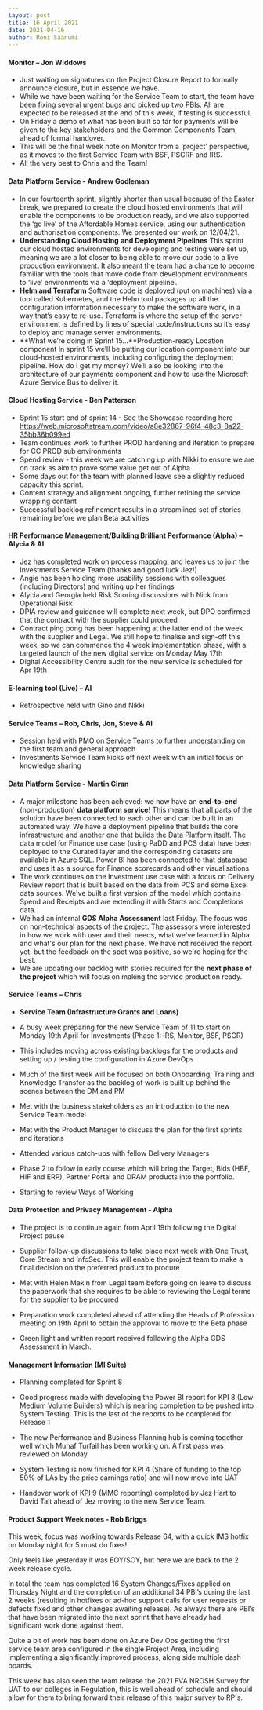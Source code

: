 ```yaml
---
layout: post
title: 16 April 2021
date: 2021-04-16
author: Roni Saanumi
---
```


#### **Monitor – Jon Widdows**

- Just waiting on signatures on the Project Closure Report to formally announce closure, but in essence we have.
- While we have been waiting for the Service Team to start, the team have been fixing several urgent bugs and picked up two PBIs. All are expected to be released at the end of this week, if testing is successful.
- On Friday a demo of what has been built so far for payments will be given to the key stakeholders and the Common Components Team, ahead of formal handover.
- This will be the final week note on Monitor from a ‘project’ perspective, as it moves to the first Service Team with BSF, PSCRF and IRS.
- All the very best to Chris and the Team!


#### **Data Platform Service** - **Andrew Godleman**

- In our fourteenth sprint, slightly shorter than usual because of the Easter break, we prepared to create the cloud hosted environments that will enable the components to be production ready, and we also supported the ‘go live’ of the Affordable Homes service, using our authentication and authorisation components. We presented our work on 12/04/21.
- **Understanding Cloud Hosting** **and Deployment Pipelines** This sprint our cloud hosted environments for developing and testing were set up, meaning we are a lot closer to being able to move our code to a live production environment. It also meant the team had a chance to become familiar with the tools that move code from development environments to ‘live’ environments via a ‘deployment pipeline’.
- **Helm and Terraform** Software code is deployed (put on machines) via a tool called Kubernetes, and the Helm tool packages up all the configuration information necessary to make the software work, in a way that’s easy to re-use. Terraform is where the setup of the server environment is defined by lines of special code/instructions so it’s easy to deploy and manage server environments.
- **What we’re doing in Sprint 15...**Production-ready Location component In sprint 15 we’ll be putting our location component into our cloud-hosted environments, including configuring the deployment pipeline. How do I get my money? We’ll also be looking into the architecture of our payments component and how to use the Microsoft Azure Service Bus to deliver it.


#### **Cloud Hosting Service - Ben Patterson**

- Sprint 15 start end of sprint 14 - See the Showcase recording here - https://web.microsoftstream.com/video/a8e32867-96f4-48c3-8a22-35bb36b099ed
- Team continues work to further PROD hardening and iteration to prepare for CC PROD sub environments
- Spend review - this week we are catching up with Nikki to ensure we are on track as aim to prove some value get out of Alpha
- Some days out for the team with planned leave see a slightly reduced capacity this sprint.
- Content strategy and alignment ongoing, further refining the service wrapping content
- Successful backlog refinement results in a streamlined set of stories remaining before we plan Beta activities


#### **HR Performance Management/Building Brilliant Performance (Alpha) – Alycia & Al**

- Jez has completed work on process mapping, and leaves us to join the Investments Service Team (thanks and good luck Jez!)
- Angie has been holding more usability sessions with colleagues (including Directors) and writing up her findings
- Alycia and Georgia held Risk Scoring discussions with Nick from Operational Risk
- DPIA review and guidance will complete next week, but DPO confirmed that the contract with the supplier could proceed
- Contract ping pong has been happening at the latter end of the week with the supplier and Legal. We still hope to finalise and sign-off this week, so we can commence the 4 week implementation phase, with a targeted launch of the new digital service on Monday May 17th
- Digital Accessibility Centre audit for the new service is scheduled for Apr 19th

#### **E-learning tool (Live) – Al**

- Retrospective held with Gino and Nikki

#### **Service Teams – Rob, Chris, Jon, Steve & Al**

- Session held with PMO on Service Teams to further understanding on the first team and general approach
- Investments Service Team kicks off next week with an initial focus on knowledge sharing


#### **Data Platform Service - Martin Ciran**

- A major milestone has been achieved: we now have an **end-to-end** (non-production) **data platform service**! This means that all parts of the solution have been connected to each other and can be built in an automated way. We have a deployment pipeline that builds the core infrastructure and another one that builds the Data Platform itself. The data model for Finance use case (using PaDD and PCS data) have been deployed to the Curated layer and the corresponding datasets are available in Azure SQL. Power BI has been connected to that database and uses it as a source for Finance scorecards and other visualisations.
- The work continues on the Investment use case with a focus on Delivery Review report that is built based on the data from PCS and some Excel data sources. We've built a first version of the model which contains Spend and Receipts and are extending it with Starts and Completions data.
- We had an internal **GDS Alpha Assessment** last Friday. The focus was on non-technical aspects of the project. The assessors were interested in how we work with user and their needs, what we've learned in Alpha and what's our plan for the next phase. We have not received the report yet, but the feedback on the spot was positive, so we're hoping for the best.
- We are updating our backlog with stories required for the **next phase of the project** which will focus on making the service production ready.

#### **Service Teams – Chris**

- **Service Team (Infrastructure Grants and Loans)**

- A busy week preparing for the new Service Team of 11 to start on Monday 19th April for Investments (Phase 1: IRS, Monitor, BSF, PSCR)

- This includes moving across existing backlogs for the products and setting up / testing the configuration in Azure DevOps

- Much of the first week will be focused on both Onboarding, Training and Knowledge Transfer as the backlog of work is built up behind the scenes between the DM and PM

- Met with the business stakeholders as an introduction to the new Service Team model

- Met with the Product Manager to discuss the plan for the first sprints and iterations

- Attended various catch-ups with fellow Delivery Managers

- Phase 2 to follow in early course which will bring the Target, Bids (HBF, HIF and ERP), Partner Portal and DRAM products into the portfolio.

- Starting to review Ways of Working

#### **Data Protection and Privacy Management - Alpha**



- The project is to continue again from April 19th following the Digital Project pause

- Supplier follow-up discussions to take place next week with One Trust, Core Stream and InfoSec. This will enable the project team to make a final decision on the preferred product to procure

- Met with Helen Makin from Legal team before going on leave to discuss the paperwork that she requires to be able to reviewing the Legal terms for the supplier to be procured

- Preparation work completed ahead of attending the Heads of Profession meeting on 19th April to obtain the approval to move to the Beta phase

- Green light and written report received following the Alpha GDS Assessment in March.

#### **Management Information (MI Suite)**



- Planning completed for Sprint 8

- Good progress made with developing the Power BI report for KPI 8 (Low Medium Volume Builders) which is nearing completion to be pushed into System Testing. This is the last of the reports to be completed for Release 1

- The new Performance and Business Planning hub is coming together well which Munaf Turfail has been working on. A first pass was reviewed on Monday

- System Testing is now finished for KPI 4 (Share of funding to the top 50% of LAs by the price earnings ratio) and will now move into UAT

- Handover work of KPI 9 (MMC reporting) completed by Jez Hart to David Tait ahead of Jez moving to the new Service Team.



#### **Product Support Week notes - Rob Briggs**

This week, focus was working towards Release 64, with a quick IMS hotfix on Monday night for 5 must do fixes!

Only feels like yesterday it was EOY/SOY, but here we are back to the 2 week release cycle.

In total the team has completed 16 System Changes/Fixes applied on Thursday Night and the completion of an additional 34 PBI’s during the last 2 weeks (resulting in hotfixes or ad-hoc support calls for user requests or defects fixed and other changes awaiting release). As always there are PBI’s that have been migrated into the next sprint that have already had significant work done against them.

Quite a bit of work has been done on Azure Dev Ops getting the first service team area configured in the single Project Area, including implementing a significantly improved process, along side multiple dash boards.

This week has also seen the team release the 2021 FVA NROSH Survey for UAT to our colleges in Regulation, this is well ahead of schedule and should allow for them to bring forward their release of this major survey to RP's.
